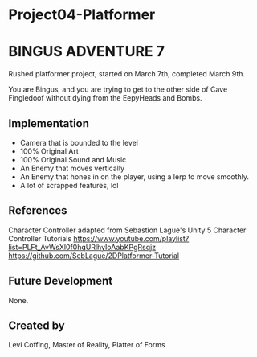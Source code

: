 # Project04-Platformer

# BINGUS ADVENTURE 7
Rushed platformer project, started on March 7th, completed March 9th.

You are Bingus, and you are trying to get to the other side of Cave Fingledoof without dying from the EepyHeads and Bombs.

## Implementation
 - Camera that is bounded to the level
 - 100% Original Art
 - 100% Original Sound and Music
 - An Enemy that moves vertically
 - An Enemy that hones in on the player, using a lerp to move smoothly.
 - A lot of scrapped features, lol

## References

Character Controller adapted from Sebastion Lague's Unity 5 Character Controller Tutorials
https://www.youtube.com/playlist?list=PLFt_AvWsXl0f0hqURlhyIoAabKPgRsqjz
https://github.com/SebLague/2DPlatformer-Tutorial

## Future Development
None.

## Created by
Levi Coffing, Master of Reality, Platter of Forms
